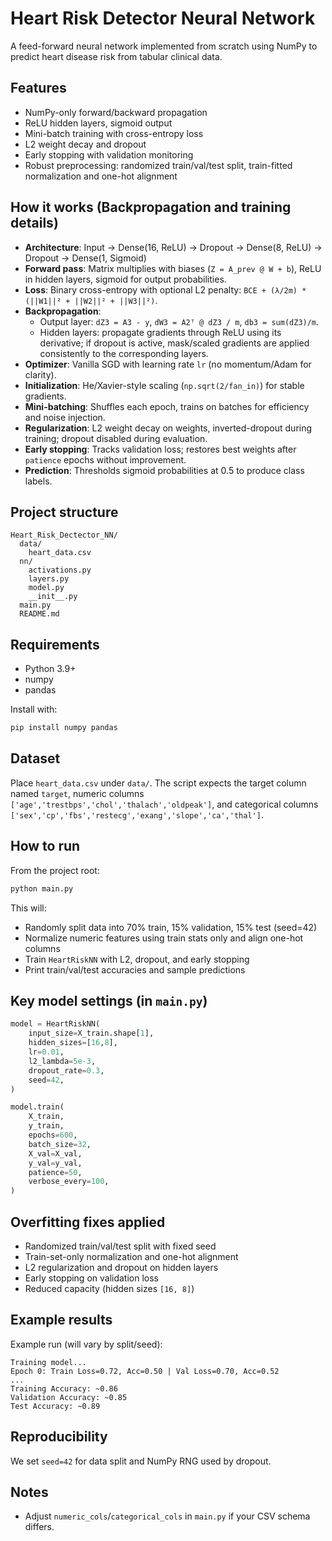 # Heart Risk Detector Neural Network

A feed-forward neural network implemented from scratch using NumPy to predict heart disease risk from tabular clinical data.

## Features
- NumPy-only forward/backward propagation
- ReLU hidden layers, sigmoid output
- Mini-batch training with cross-entropy loss
- L2 weight decay and dropout
- Early stopping with validation monitoring
- Robust preprocessing: randomized train/val/test split, train-fitted normalization and one-hot alignment

## How it works (Backpropagation and training details)
- **Architecture**: Input → Dense(16, ReLU) → Dropout → Dense(8, ReLU) → Dropout → Dense(1, Sigmoid)
- **Forward pass**: Matrix multiplies with biases (`Z = A_prev @ W + b`), ReLU in hidden layers, sigmoid for output probabilities.
- **Loss**: Binary cross-entropy with optional L2 penalty: `BCE + (λ/2m) * (||W1||² + ||W2||² + ||W3||²)`.
- **Backpropagation**:
  - Output layer: `dZ3 = A3 - y`, `dW3 = A2ᵀ @ dZ3 / m`, `db3 = sum(dZ3)/m`.
  - Hidden layers: propagate gradients through ReLU using its derivative; if dropout is active, mask/scaled gradients are applied consistently to the corresponding layers.
- **Optimizer**: Vanilla SGD with learning rate `lr` (no momentum/Adam for clarity).
- **Initialization**: He/Xavier-style scaling (`np.sqrt(2/fan_in)`) for stable gradients.
- **Mini-batching**: Shuffles each epoch, trains on batches for efficiency and noise injection.
- **Regularization**: L2 weight decay on weights, inverted-dropout during training; dropout disabled during evaluation.
- **Early stopping**: Tracks validation loss; restores best weights after `patience` epochs without improvement.
- **Prediction**: Thresholds sigmoid probabilities at 0.5 to produce class labels.

## Project structure
```
Heart_Risk_Dectector_NN/
  data/
    heart_data.csv
  nn/
    activations.py
    layers.py
    model.py
    __init__.py
  main.py
  README.md
```

## Requirements
- Python 3.9+
- numpy
- pandas

Install with:
```bash
pip install numpy pandas
```

## Dataset
Place `heart_data.csv` under `data/`. The script expects the target column named `target`, numeric columns `['age','trestbps','chol','thalach','oldpeak']`, and categorical columns `['sex','cp','fbs','restecg','exang','slope','ca','thal']`.

## How to run
From the project root:
```bash
python main.py
```
This will:
- Randomly split data into 70% train, 15% validation, 15% test (seed=42)
- Normalize numeric features using train stats only and align one-hot columns
- Train `HeartRiskNN` with L2, dropout, and early stopping
- Print train/val/test accuracies and sample predictions

## Key model settings (in `main.py`)
```python
model = HeartRiskNN(
    input_size=X_train.shape[1],
    hidden_sizes=[16,8],
    lr=0.01,
    l2_lambda=5e-3,
    dropout_rate=0.3,
    seed=42,
)

model.train(
    X_train,
    y_train,
    epochs=600,
    batch_size=32,
    X_val=X_val,
    y_val=y_val,
    patience=50,
    verbose_every=100,
)
```

## Overfitting fixes applied
- Randomized train/val/test split with fixed seed
- Train-set-only normalization and one-hot alignment
- L2 regularization and dropout on hidden layers
- Early stopping on validation loss
- Reduced capacity (hidden sizes `[16, 8]`)

## Example results
Example run (will vary by split/seed):
```
Training model...
Epoch 0: Train Loss=0.72, Acc=0.50 | Val Loss=0.70, Acc=0.52
...
Training Accuracy: ~0.86
Validation Accuracy: ~0.85
Test Accuracy: ~0.89
```

## Reproducibility
We set `seed=42` for data split and NumPy RNG used by dropout.

## Notes
- Adjust `numeric_cols`/`categorical_cols` in `main.py` if your CSV schema differs.
